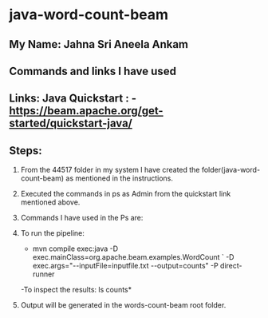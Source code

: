 # java-word-count-beam
## My Name: Jahna Sri Aneela Ankam

## Commands and links I have used

## Links: Java Quickstart : - <https://beam.apache.org/get-started/quickstart-java/>

## Steps:

1. From the 44517 folder in my system I have created the folder(java-word-count-beam) as mentioned in the instructions.
2. Executed the commands in ps as Admin from the quickstart link mentioned above.
3. Commands I have used in the Ps are:
4. To run the pipeline:
   - mvn compile exec:java -D exec.mainClass=org.apache.beam.examples.WordCount `
 -D exec.args="--inputFile=inputfile.txt --output=counts" -P direct-runner
   
   -To inspect the results:  ls counts*
5. Output will be generated in the words-count-beam root folder.

